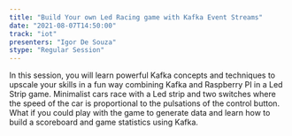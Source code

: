 ```yaml
---
title: "Build Your own Led Racing game with Kafka Event Streams"
date: "2021-08-07T14:50:00" 
track: "iot"
presenters: "Igor De Souza"
stype: "Regular Session"
---
```

In this session, you will learn powerful Kafka concepts and techniques to upscale your skills in a fun way combining Kafka and Raspberry PI in a Led Strip game. Minimalist cars race with a Led strip and two switches where the speed of the car is proportional to the pulsations of the control button.
 What if you could play with the game to generate data and learn how to build a scoreboard and game statistics using Kafka.